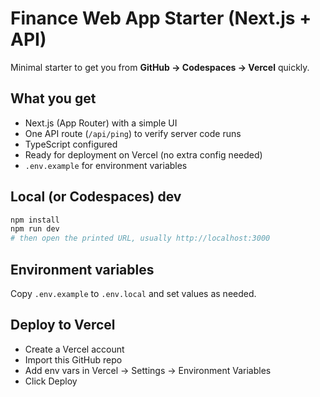 # Finance Web App Starter (Next.js + API)

Minimal starter to get you from **GitHub → Codespaces → Vercel** quickly.

## What you get
- Next.js (App Router) with a simple UI
- One API route (`/api/ping`) to verify server code runs
- TypeScript configured
- Ready for deployment on Vercel (no extra config needed)
- `.env.example` for environment variables

## Local (or Codespaces) dev
```bash
npm install
npm run dev
# then open the printed URL, usually http://localhost:3000
```

## Environment variables
Copy `.env.example` to `.env.local` and set values as needed.

## Deploy to Vercel
- Create a Vercel account
- Import this GitHub repo
- Add env vars in Vercel → Settings → Environment Variables
- Click Deploy
